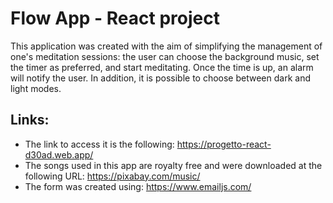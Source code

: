 # Flow App - React project

This application was created with the aim of simplifying the management of one's meditation sessions: the user can choose the background music, set the timer as preferred, and start meditating. Once the time is up, an alarm will notify the user. In addition, it is possible to choose between dark and light modes.

## Links:

+ The link to access it is the following: https://progetto-react-d30ad.web.app/
+ The songs used in this app are royalty free and were downloaded at the following URL: https://pixabay.com/music/
+ The form was created using: https://www.emailjs.com/
